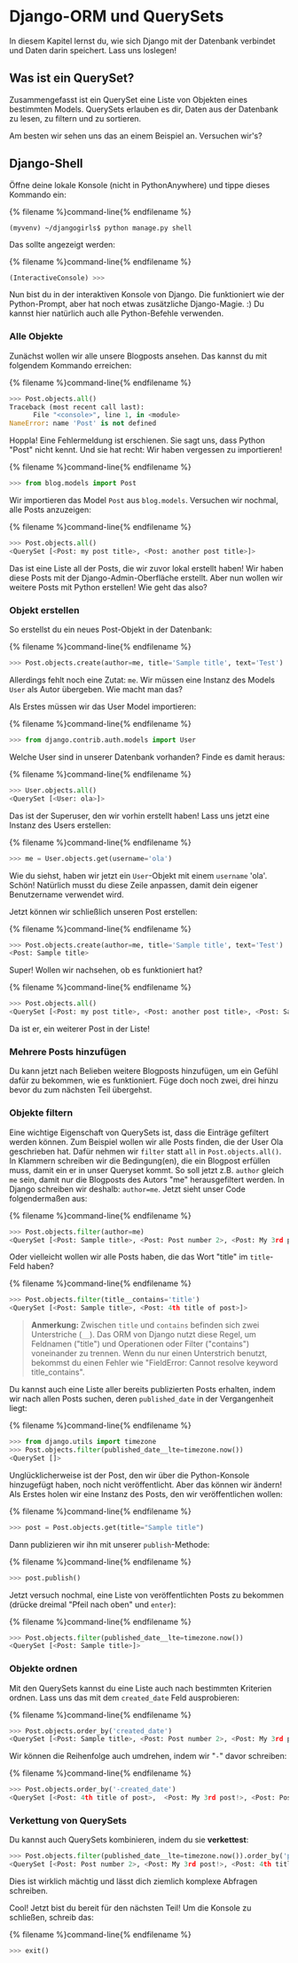 # Django-ORM und QuerySets

In diesem Kapitel lernst du, wie sich Django mit der Datenbank verbindet und Daten darin speichert. Lass uns loslegen!

## Was ist ein QuerySet?

Zusammengefasst ist ein QuerySet eine Liste von Objekten eines bestimmten Models. QuerySets erlauben es dir, Daten aus der Datenbank zu lesen, zu filtern und zu sortieren.

Am besten wir sehen uns das an einem Beispiel an. Versuchen wir's?

## Django-Shell

Öffne deine lokale Konsole (nicht in PythonAnywhere) und tippe dieses Kommando ein:

{% filename %}command-line{% endfilename %}

    (myvenv) ~/djangogirls$ python manage.py shell
    

Das sollte angezeigt werden:

{% filename %}command-line{% endfilename %}

```python
(InteractiveConsole) >>>
```

Nun bist du in der interaktiven Konsole von Django. Die funktioniert wie der Python-Prompt, aber hat noch etwas zusätzliche Django-Magie. :) Du kannst hier natürlich auch alle Python-Befehle verwenden.

### Alle Objekte

Zunächst wollen wir alle unsere Blogposts ansehen. Das kannst du mit folgendem Kommando erreichen:

{% filename %}command-line{% endfilename %}

```python
>>> Post.objects.all()
Traceback (most recent call last):
      File "<console>", line 1, in <module>
NameError: name 'Post' is not defined
```

Hoppla! Eine Fehlermeldung ist erschienen. Sie sagt uns, dass Python "Post" nicht kennt. Und sie hat recht: Wir haben vergessen zu importieren!

{% filename %}command-line{% endfilename %}

```python
>>> from blog.models import Post
```

Wir importieren das Model `Post` aus `blog.models`. Versuchen wir nochmal, alle Posts anzuzeigen:

{% filename %}command-line{% endfilename %}

```python
>>> Post.objects.all()
<QuerySet [<Post: my post title>, <Post: another post title>]>
```

Das ist eine Liste all der Posts, die wir zuvor lokal erstellt haben! Wir haben diese Posts mit der Django-Admin-Oberfläche erstellt. Aber nun wollen wir weitere Posts mit Python erstellen! Wie geht das also?

### Objekt erstellen

So erstellst du ein neues Post-Objekt in der Datenbank:

{% filename %}command-line{% endfilename %}

```python
>>> Post.objects.create(author=me, title='Sample title', text='Test')
```

Allerdings fehlt noch eine Zutat: `me`. Wir müssen eine Instanz des Models `User` als Autor übergeben. Wie macht man das?

Als Erstes müssen wir das User Model importieren:

{% filename %}command-line{% endfilename %}

```python
>>> from django.contrib.auth.models import User
```

Welche User sind in unserer Datenbank vorhanden? Finde es damit heraus:

{% filename %}command-line{% endfilename %}

```python
>>> User.objects.all()
<QuerySet [<User: ola>]>
```

Das ist der Superuser, den wir vorhin erstellt haben! Lass uns jetzt eine Instanz des Users erstellen:

{% filename %}command-line{% endfilename %}

```python
>>> me = User.objects.get(username='ola')
```

Wie du siehst, haben wir jetzt ein `User`-Objekt mit einem `username` 'ola'. Schön! Natürlich musst du diese Zeile anpassen, damit dein eigener Benutzername verwendet wird.

Jetzt können wir schließlich unseren Post erstellen:

{% filename %}command-line{% endfilename %}

```python
>>> Post.objects.create(author=me, title='Sample title', text='Test')
<Post: Sample title>
```

Super! Wollen wir nachsehen, ob es funktioniert hat?

{% filename %}command-line{% endfilename %}

```python
>>> Post.objects.all()
<QuerySet [<Post: my post title>, <Post: another post title>, <Post: Sample title>]>
```

Da ist er, ein weiterer Post in der Liste!

### Mehrere Posts hinzufügen

Du kann jetzt nach Belieben weitere Blogposts hinzufügen, um ein Gefühl dafür zu bekommen, wie es funktioniert. Füge doch noch zwei, drei hinzu bevor du zum nächsten Teil übergehst.

### Objekte filtern

Eine wichtige Eigenschaft von QuerySets ist, dass die Einträge gefiltert werden können. Zum Beispiel wollen wir alle Posts finden, die der User Ola geschrieben hat. Dafür nehmen wir `filter` statt `all` in `Post.objects.all()`. In Klammern schreiben wir die Bedingung(en), die ein Blogpost erfüllen muss, damit ein er in unser Queryset kommt. So soll jetzt z.B. `author` gleich `me` sein, damit nur die Blogposts des Autors "me" herausgefiltert werden. In Django schreiben wir deshalb: `author=me`. Jetzt sieht unser Code folgendermaßen aus:

{% filename %}command-line{% endfilename %}

```python
>>> Post.objects.filter(author=me)
<QuerySet [<Post: Sample title>, <Post: Post number 2>, <Post: My 3rd post!>, <Post: 4th title of post>]>
```

Oder vielleicht wollen wir alle Posts haben, die das Wort "title" im `title`-Feld haben?

{% filename %}command-line{% endfilename %}

```python
>>> Post.objects.filter(title__contains='title')
<QuerySet [<Post: Sample title>, <Post: 4th title of post>]>
```

> **Anmerkung:** Zwischen `title` und `contains` befinden sich zwei Unterstriche (`__`). Das ORM von Django nutzt diese Regel, um Feldnamen ("title") und Operationen oder Filter ("contains") voneinander zu trennen. Wenn du nur einen Unterstrich benutzt, bekommst du einen Fehler wie "FieldError: Cannot resolve keyword title_contains".

Du kannst auch eine Liste aller bereits publizierten Posts erhalten, indem wir nach allen Posts suchen, deren `published_date` in der Vergangenheit liegt:

{% filename %}command-line{% endfilename %}

```python
>>> from django.utils import timezone
>>> Post.objects.filter(published_date__lte=timezone.now())
<QuerySet []>
```

Unglücklicherweise ist der Post, den wir über die Python-Konsole hinzugefügt haben, noch nicht veröffentlicht. Aber das können wir ändern! Als Erstes holen wir eine Instanz des Posts, den wir veröffentlichen wollen:

{% filename %}command-line{% endfilename %}

```python
>>> post = Post.objects.get(title="Sample title")
```

Dann publizieren wir ihn mit unserer `publish`-Methode:

{% filename %}command-line{% endfilename %}

```python
>>> post.publish()
```

Jetzt versuch nochmal, eine Liste von veröffentlichten Posts zu bekommen (drücke dreimal "Pfeil nach oben" und `enter`):

{% filename %}command-line{% endfilename %}

```python
>>> Post.objects.filter(published_date__lte=timezone.now())
<QuerySet [<Post: Sample title>]>
```

### Objekte ordnen

Mit den QuerySets kannst du eine Liste auch nach bestimmten Kriterien ordnen. Lass uns das mit dem `created_date` Feld ausprobieren:

{% filename %}command-line{% endfilename %}

```python
>>> Post.objects.order_by('created_date')
<QuerySet [<Post: Sample title>, <Post: Post number 2>, <Post: My 3rd post!>, <Post: 4th title of post>]>
```

Wir können die Reihenfolge auch umdrehen, indem wir "`-`" davor schreiben:

{% filename %}command-line{% endfilename %}

```python
>>> Post.objects.order_by('-created_date')
<QuerySet [<Post: 4th title of post>,  <Post: My 3rd post!>, <Post: Post number 2>, <Post: Sample title>]>
```

### Verkettung von QuerySets

Du kannst auch QuerySets kombinieren, indem du sie **verkettest**:

```python
>>> Post.objects.filter(published_date__lte=timezone.now()).order_by('published_date')
<QuerySet [<Post: Post number 2>, <Post: My 3rd post!>, <Post: 4th title of post>, <Post: Sample title>]>
```

Dies ist wirklich mächtig und lässt dich ziemlich komplexe Abfragen schreiben.

Cool! Jetzt bist du bereit für den nächsten Teil! Um die Konsole zu schließen, schreib das:

{% filename %}command-line{% endfilename %}

```python
>>> exit()
```